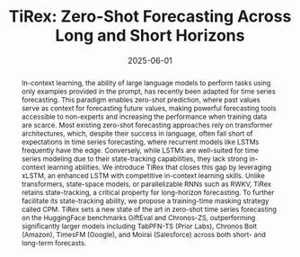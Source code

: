 ---
title: "TiRex: Zero-Shot Forecasting Across Long and Short Horizons"
date: 2025-06-01
publishDate:  2025-06-01
authors: ["**Andreas Auer**, Patrick Podest, Daniel Klotz, Sebastian Böck, Günter Klambauer, Sepp Hochreiter"]
publication_types: ["2"]
abstract: "In-context learning, the ability of large language models to perform tasks using only examples provided in the prompt, has recently been adapted for time series forecasting. This paradigm enables zero-shot prediction, where past values serve as context for forecasting future values, making powerful forecasting tools accessible to non-experts and increasing the performance when training data are scarce. Most existing zero-shot forecasting approaches rely on transformer architectures, which, despite their success in language, often fall short of expectations in time series forecasting, where recurrent models like LSTMs frequently have the edge. Conversely, while LSTMs are well-suited for time series modeling due to their state-tracking capabilities, they lack strong in-context learning abilities. We introduce TiRex that closes this gap by leveraging xLSTM, an enhanced LSTM with competitive in-context learning skills. Unlike transformers, state-space models, or parallelizable RNNs such as RWKV, TiRex retains state-tracking, a critical property for long-horizon forecasting. To further facilitate its state-tracking ability, we propose a training-time masking strategy called CPM. TiRex sets a new state of the art in zero-shot time series forecasting on the HuggingFace benchmarks GiftEval and Chronos-ZS, outperforming significantly larger models including TabPFN-TS (Prior Labs), Chronos Bolt (Amazon), TimesFM (Google), and Moirai (Salesforce) across both short- and long-term forecasts."
featured: true
publication: "[Spotlight] Workshop on Foundation Models for Structured Data @ ICML 2025."
links:
  - icon_pack: ai
    icon: arxiv
    name: Paper
    url: 'https://openreview.net/pdf?id=cWrbpOZGRa'
  - icon_pack: fab
    icon: github
    name: Code
    url: 'https://github.com/NX-AI/tirex'
  - icon_pack: fab
    icon: square-binary
    name: Model (HuggingFace)
    url: 'https://huggingface.co/NX-AI/TiRex'
---